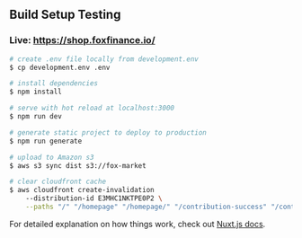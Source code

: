 ## Build Setup Testing
### Live: https://shop.foxfinance.io/
```bash
# create .env file locally from development.env
$ cp development.env .env

# install dependencies
$ npm install

# serve with hot reload at localhost:3000
$ npm run dev

# generate static project to deploy to production
$ npm run generate

# upload to Amazon s3
$ aws s3 sync dist s3://fox-market

# clear cloudfront cache
$ aws cloudfront create-invalidation 
    --distribution-id E3MHC1NKTPE0P2 \
    --paths "/" "/homepage" "/homepage/" "/contribution-success" "/contribution-success/"
```

For detailed explanation on how things work, check out [Nuxt.js docs](https://nuxtjs.org).
